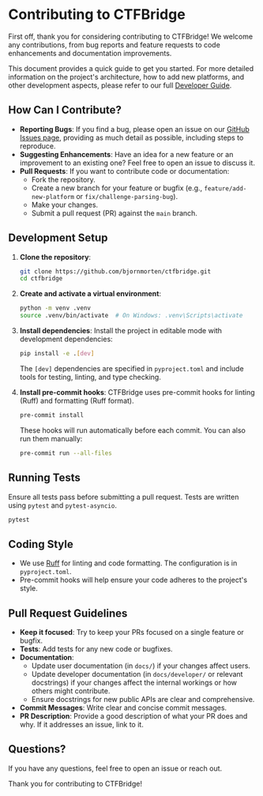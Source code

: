 # Contributing to CTFBridge

First off, thank you for considering contributing to CTFBridge! We welcome any contributions, from bug reports and feature requests to code enhancements and documentation improvements.

This document provides a quick guide to get you started. For more detailed information on the project's architecture, how to add new platforms, and other development aspects, please refer to our full [Developer Guide](https://ctfbridge.readthedocs.io/latest/developer/).

## How Can I Contribute?

* **Reporting Bugs**: If you find a bug, please open an issue on our [GitHub Issues page](https://github.com/bjornmorten/ctfbridge/issues), providing as much detail as possible, including steps to reproduce.
* **Suggesting Enhancements**: Have an idea for a new feature or an improvement to an existing one? Feel free to open an issue to discuss it.
* **Pull Requests**: If you want to contribute code or documentation:
    * Fork the repository.
    * Create a new branch for your feature or bugfix (e.g., `feature/add-new-platform` or `fix/challenge-parsing-bug`).
    * Make your changes.
    * Submit a pull request (PR) against the `main` branch.

## Development Setup

1.  **Clone the repository**:
    ```bash
    git clone https://github.com/bjornmorten/ctfbridge.git
    cd ctfbridge
    ```

2.  **Create and activate a virtual environment**:
    ```bash
    python -m venv .venv
    source .venv/bin/activate  # On Windows: .venv\Scripts\activate
    ```

3.  **Install dependencies**:
    Install the project in editable mode with development dependencies:
    ```bash
    pip install -e .[dev]
    ```
    The `[dev]` dependencies are specified in `pyproject.toml` and include tools for testing, linting, and type checking.

4.  **Install pre-commit hooks**:
    CTFBridge uses pre-commit hooks for linting (Ruff) and formatting (Ruff format).
    ```bash
    pre-commit install
    ```
    These hooks will run automatically before each commit. You can also run them manually:
    ```bash
    pre-commit run --all-files
    ```

## Running Tests

Ensure all tests pass before submitting a pull request. Tests are written using `pytest` and `pytest-asyncio`.
```bash
pytest
````

## Coding Style

  * We use [Ruff](https://github.com/astral-sh/ruff) for linting and code formatting. The configuration is in `pyproject.toml`.
  * Pre-commit hooks will help ensure your code adheres to the project's style.

## Pull Request Guidelines

  * **Keep it focused**: Try to keep your PRs focused on a single feature or bugfix.
  * **Tests**: Add tests for any new code or bugfixes.
  * **Documentation**:
      * Update user documentation (in `docs/`) if your changes affect users.
      * Update developer documentation (in `docs/developer/` or relevant docstrings) if your changes affect the internal workings or how others might contribute.
      * Ensure docstrings for new public APIs are clear and comprehensive.
  * **Commit Messages**: Write clear and concise commit messages.
  * **PR Description**: Provide a good description of what your PR does and why. If it addresses an issue, link to it.

## Questions?

If you have any questions, feel free to open an issue or reach out.

Thank you for contributing to CTFBridge!
